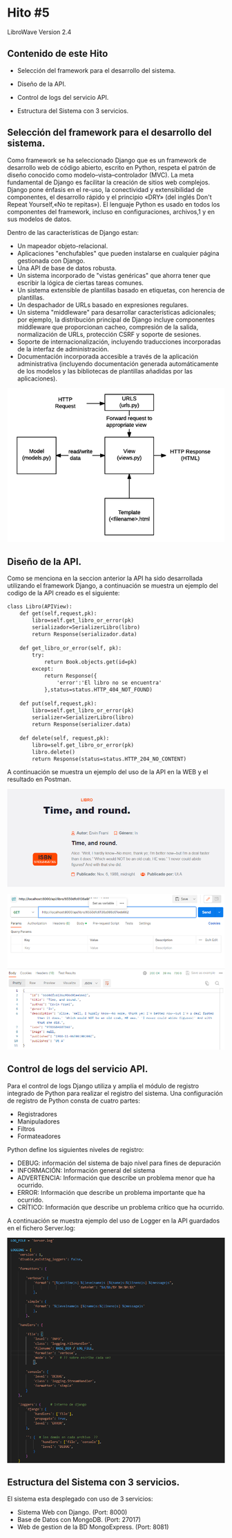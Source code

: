 # Hito #5

LibroWave Version 2.4

## Contenido de este Hito

+   Selección del framework para el desarrollo del sistema.

+   Diseño de la API.

+   Control de logs del servicio API.

+   Estructura del Sistema con 3 servicios.   


## Selección del framework para el desarrollo del sistema.

Como framework se ha seleccionado Django que es un framework de desarrollo web de código abierto, escrito en Python, respeta el patrón de diseño conocido como modelo–vista–controlador (MVC). 
La meta fundamental de Django es facilitar la creación de sitios web complejos. Django pone énfasis en el re-uso, la conectividad y extensibilidad de componentes, el desarrollo rápido y el principio «DRY» (del inglés Don't Repeat Yourself,«No te repitas»). El lenguaje Python es usado en todos los componentes del framework, incluso en configuraciones, archivos,1​ y en sus modelos de datos.

Dentro de las características de Django estan:

+ Un mapeador objeto-relacional.
+ Aplicaciones "enchufables" que pueden instalarse en cualquier página gestionada con Django.
+ Una API de base de datos robusta.
+ Un sistema incorporado de "vistas genéricas" que ahorra tener que escribir la lógica de ciertas tareas comunes.
+ Un sistema extensible de plantillas basado en etiquetas, con herencia de plantillas.
+ Un despachador de URLs basado en expresiones regulares.
+ Un sistema "middleware" para desarrollar características adicionales; por ejemplo, la distribución principal de Django incluye componentes middleware que proporcionan cacheo, compresión de la salida, normalización de URLs, protección CSRF y soporte de sesiones.
+ Soporte de internacionalización, incluyendo traducciones incorporadas de la interfaz de administración.
+ Documentación incorporada accesible a través de la aplicación administrativa (incluyendo documentación generada automáticamente de los modelos y las bibliotecas de plantillas añadidas por las aplicaciones).

![foto_1](../images/basic-django.png)

## Diseño de la API.

Como se menciona en la seccion anterior la API ha sido desarrollada utilizando el framework Django, a continuación se muestra un ejemplo del codigo de la API creado es el siguiente:

```
class Libro(APIView):
    def get(self,request,pk):
        libro=self.get_libro_or_error(pk)
        serializador=SerializerLibro(libro)
        return Response(serializador.data)
    
    def get_libro_or_error(self, pk):
        try:
            return Book.objects.get(id=pk)
        except:
            return Response({
                'error':'El libro no se encuentra'
            },status=status.HTTP_404_NOT_FOUND)

    def put(self,request,pk):
        libro=self.get_libro_or_error(pk)    
        serializer=SerializerLibro(libro)
        return Response(serializer.data)
    
    def delete(self, request,pk):
        libro=self.get_libro_or_error(pk)
        libro.delete()
        return Response(status=status.HTTP_204_NO_CONTENT)

```

A continuación se muestra un ejemplo del uso de la API en la WEB y el resultado en Postman.

![foto_2](../images/libroweb.png)


![foto_3](../images/libropostman.png)

## Control de logs del servicio API.

Para el control de logs Django utiliza y amplía el módulo de registro integrado de Python para realizar el registro del sistema.
Una configuración de registro de Python consta de cuatro partes:

+ Registradores
+ Manipuladores
+ Filtros
+ Formateadores

Python define los siguientes niveles de registro:

+ DEBUG: información del sistema de bajo nivel para fines de depuración
+ INFORMACIÓN: Información general del sistema
+ ADVERTENCIA: Información que describe un problema menor que ha ocurrido.
+ ERROR: Información que describe un problema importante que ha ocurrido.
+ CRÍTICO: Información que describe un problema crítico que ha ocurrido.

A continuación se muestra ejemplo del uso de Logger en la API guardados en el fichero Server.log:

![foto_4](../images/logconfig.png)

## Estructura del Sistema con 3 servicios.

El sistema esta desplegado con uso de 3 servicios: 

+ Sistema Web con Django. (Port: 8000)
+ Base de Datos con MongoDB. (Port: 27017)
+ Web de gestion de la BD MongoExpress. (Port: 8081)


